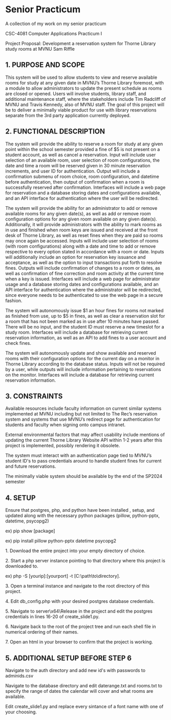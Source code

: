 # Senior Practicum 
A collection of my work on my senior practicum

CSC-4081 Computer Applications Practicum I

Project Proposal: Development a reservation system for Thorne Library study rooms at MVNU
Sam Riffle

<h2> 1. PURPOSE AND SCOPE </h2>

This system will be used to allow students to view and reserve available rooms for study at any given date in MVNU’s Thorne Library foremost, with a module to allow administrators to update the present schedule as rooms are closed or opened. Users will involve students, library staff, and additional maintenance staff, where the stakeholders include Tim Radcliff of MVNU and Travis Kennedy, also of MVNU staff. The goal of this project will be to deliver a minimally viable product for use with library reservations separate from the 3rd party application currently deployed. 

<h2> 2. FUNCTIONAL DESCRIPTION</h2>

<p>The system will provide the ability to reserve a room for study at any given point within the school semester provided a fine of $5 is not present on a student account, as well as cancel a reservation. Input will include user selection of an available room, user selection of room configurations, the date and time a room will be reserved given in 30 minute reservation increments, and user ID for authentication. Output will include a confirmation submenu of room choice, room configuration, and datetime before authentication, then output of confirmation when a room is successfully reserved after confirmation. Interfaces will include a web page for reservation and a database storing dates and configurations available, and an API interface for authentication where the user will be redirected. </p>
<p>The system will provide the ability for an administrator to add or remove available rooms for any given date(s), as well as add or remove room configuration options for any given room available on any given date(s). Additionally, it will provide administrators with the ability to mark rooms as in use and finished when room keys are issued and received at the front desk of Thorne Library, as well as reset fines when they are paid so rooms may once again be accessed. Inputs will include user selection of rooms (with room configurations) along with a date and time to add or remove respective to every option stated in accordance with a room or date. Inputs will additionally include an option for reservation key issuance and acceptance, as well as the option to input transactions put forth to resolve fines. Outputs will include confirmation of changes to a room or dates, as well as confirmation of fine correction and room activity at the current time when a key is issued. Interfaces will include a web page for administrator usage and a database storing dates and configurations available, and an API interface for authentication where the administrator will be redirected, since everyone needs to be authenticated to use the web page in a secure fashion. </p>
<p>The system will autonomously issue $1 an hour fines for rooms not marked as finished from use, up to $5 in fines, as well as clear a reservation slot for a room that has not been marked as in use after 10 minutes have passed. There will be no input, and the student ID must reserve a new timeslot for a study room. Interfaces will include a database for retrieving current reservation information, as well as an API to add fines to a user account and check fines. </p>
<p>The system will autonomously update and show available and reserved rooms with their configuration options for the current day on a monitor in Thorne Library according to the database status. Inputs will not be required by a user, while outputs will include information pertaining to reservations on the monitor. Interfaces will include a database for retrieving current reservation information. </p>

<h2>3. CONSTRAINTS </h2>

<p>Available resources include faculty information on current similar systems implemented at MVNU including but not limited to The Rec’s reservation system and systems that use MVNU’s redirect page for authentication for students and faculty when signing onto campus intranet. </p>
<p>External environmental factors that may affect usability include mentions of updating the current Thorne Library Website API within 1-2 years after this project is implemented, possibly rendering it obsolete. </p>
<p>The system must interact with an authentication page tied to MVNU’s student ID's to pass credentials around to handle student fines for current and future reservations. 
<p>The minimally viable system should be available by the end of the SP2024 semester</p>

<h2>4. SETUP</h2>

<p>  Ensure that postgres, php, and python have been installed , setup, and updated along with the necessary python packages (pillow, python-pptx, datetime, psycopg2)
<p>  ex) pip show [package] </p>
<p>  ex) pip install pillow python-pptx datetime psycopg2</p>
<p>  1. Download the entire project into your empty directory of choice. </p>
<p>  2. Start a php server instance pointing to that directory where this project is downloaded to.</p>
<p>  ex)  php -S [yourip]:[yourport] -t [C:\path\to\directory].</p>
<p>  3. Open a terminal instance and navigate to the root directory of this project.</p>
<p>  4. Edit db_config.php with your desired postgres database credentials.</p>
<p>  5. Navigate to server\x64\Release in the  project and edit the postgres credentials in lines 16-20 of create_slide1.py.</p>
<p>  6. Navigate back to the root of the project tree and run each shell file in numerical ordering of their names.</p>
<p>  7. Open an html in your browser to confirm that the project is working.</p>

<h2>5. ADDITIONAL SETUP BEFORE STEP 6</h2>

<p>  Navigate to the auth directory and add new id's with passwords to adminids.csv</p>
<p>  Navigate to the database directory and edit daterange.txt and rooms.txt to specify the range of dates the calendar will cover and what rooms are available.</p>
<p>  Edit create_slide1.py and replace every sintance of a font name with one of your choosing.</p>
